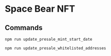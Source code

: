 # Space Bear NFT

## Commands

`npm run update_presale_mint_start_date`

`npm run update_presale_whitelisted_addresses`